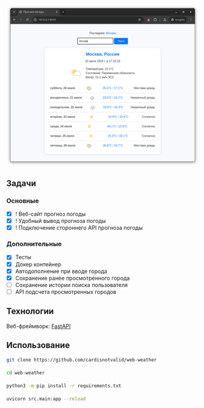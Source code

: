 ![preview](assets/preview.png)

## Задачи

### Основные
- [X] ! Веб-сайт прогноз погоды
- [X] ! Удобный вывод прогноза погоды
- [X] ! Подключение стороннего API прогноза погоды

### Дополнительные

- [X] Тесты
- [X] Докер контейнер
- [X] Автодополнение при вводе города
- [X] Сохранение ранее просмотренного города
- [ ] Сохранение истории поиска пользователя
- [ ] API подсчета просмотренных городов

## Технологии

Веб-фреймворк: [FastAPI](https://github.com/tiangolo/fastapi)

## Использование

```bash
git clone https://github.com/cardisnotvalid/web-weather

cd web-weather

python3 -m pip install -r requirements.txt

uvicorn src.main:app --reload
```
